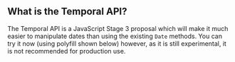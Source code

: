 ## What is the Temporal API?

The Temporal API is a JavaScript Stage 3 proposal which will make it much easier to
manipulate dates than using the existing `Date` methods. You can try it now (using polyfill shown below) however, as it is still experimental, it is not recommended for production&nbsp;use.
